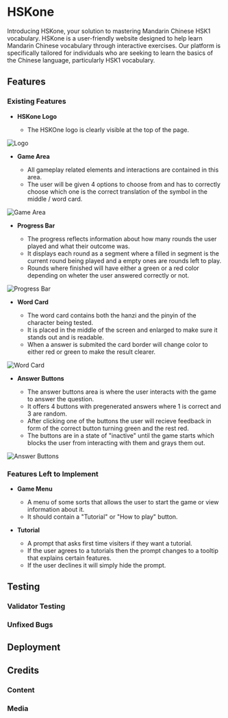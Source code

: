 # HSKone

Introducing HSKone, your solution to mastering Mandarin Chinese HSK1
vocabulary. HSKone is a user-friendly website designed to help learn Mandarin
Chinese vocabulary through interactive exercises. Our platform is specifically
tailored for individuals who are seeking to learn the basics of the Chinese language,
particularly HSK1 vocabulary.



## Features

### Existing Features

 - __HSKone Logo__

    - The HSKOne logo is clearly visible at the top of the page.

![Logo]()

  - __Game Area__

    - All gameplay related elements and interactions are contained in this area.
    - The user will be given 4 options to choose from and has to correctly choose which one is the correct translation of the symbol in the middle / word card.

![Game Area]()

 - __Progress Bar__

    - The progress reflects information about how many rounds the user played and what their outcome was.
    - It displays each round as a segment where a filled in segment is the current round being played and a empty ones are rounds left to play.
    - Rounds where finished will have either a green or a red color depending on wheter the user answered correctly or not.

![Progress Bar]()

 - __Word Card__

    - The word card contains both the hanzi and the pinyin of the character being tested.
    - It is placed in the middle of the screen and enlarged to make sure it stands out and is readable.
    - When a answer is submited the card border will change color to either red or green to make the result clearer.

![Word Card]()

 - __Answer Buttons__

    - The answer buttons area is where the user interacts with the game to answer the question.
    - It offers 4 buttons with pregenerated answers where 1 is correct and 3 are random.
    - After clicking one of the buttons the user will recieve feedback in form of the correct button turning green and the rest red.
    - The buttons are in a state of "inactive" until the game starts which blocks the user from interacting with them and grays them out.

![Answer Buttons]()

### Features Left to Implement

 - __Game Menu__

    - A menu of some sorts that allows the user to start the game or view information about it.
    - It should contain a "Tutorial" or "How to play" button.

 - __Tutorial__

    - A prompt that asks first time visiters if they want a tutorial.
    - If the user agrees to a tutorials then the prompt changes to a tooltip that explains certain features.
    - If the user declines it will simply hide the prompt.

## Testing

### Validator Testing



### Unfixed Bugs



## Deployment



## Credits


### Content



### Media


